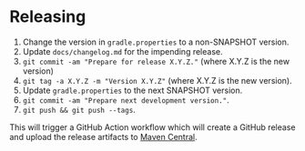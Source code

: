 Releasing
=========

1. Change the version in `gradle.properties` to a non-SNAPSHOT version.
2. Update `docs/changelog.md` for the impending release.
3. `git commit -am "Prepare for release X.Y.Z."` (where X.Y.Z is the new version)
4. `git tag -a X.Y.Z -m "Version X.Y.Z"` (where X.Y.Z is the new version).
5. Update `gradle.properties` to the next SNAPSHOT version.
6. `git commit -am "Prepare next development version."`.
7. `git push && git push --tags`.

This will trigger a GitHub Action workflow which will create a GitHub release and upload the
release artifacts to [Maven Central][maven-central].

[maven-central]: https://repo.maven.apache.org/maven2/com/squareup/kotlinpoet/